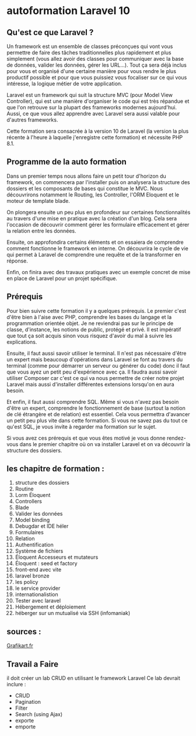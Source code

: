 # autoformation Laravel 10

## Qu'est ce que Laravel ?

Un framework est un ensemble de classes préconçues qui vont vous permettre de faire des tâches traditionnelles plus rapidement et plus simplement (vous allez avoir des classes pour communiquer avec la base de données, valider les données, gérer les URL...). Tout ça sera déjà inclus pour vous et organisé d'une certaine manière pour vous rendre le plus productif possible et pour que vous puissiez vous focaliser sur ce qui vous intéresse, la logique métier de votre application.

Laravel est un framework qui suit la structure MVC (pour Model View Controller), qui est une manière d'organiser le code qui est très répandue et que l'on retrouve sur la plupart des frameworks modernes aujourd'hui. Aussi, ce que vous allez apprendre avec Laravel sera aussi valable pour d'autres frameworks.

Cette formation sera consacrée à la version 10 de Laravel (la version la plus récente à l'heure à laquelle j'enregistre cette formation) et nécessite PHP 8.1.

## Programme de la auto formation 

Dans un premier temps nous allons faire un petit tour d'horizon du framework, on commencera par l'installer puis on analysera la structure des dossiers et les composants de bases qui constitue le MVC. Nous découvrirons notamment le Routing, les Controller, l'ORM Eloquent et le moteur de template blade.

On plongera ensuite un peu plus en profondeur sur certaines fonctionnalités au travers d'une mise en pratique avec la création d'un blog. Cela sera l'occasion de découvrir comment gérer les formulaire efficacement et gérer la relation entre les données.

Ensuite, on approfondira certains éléments et on essaiera de comprendre comment fonctionne le framework en interne. On découvrira le cycle de vie qui permet à Laravel de comprendre une requête et de la transformer en réponse.

Enfin, on finira avec des travaux pratiques avec un exemple concret de mise en place de Laravel pour un projet spécifique.

## Prérequis 

Pour bien suivre cette formation il y a quelques prérequis. Le premier c'est d'être bien à l'aise avec PHP, comprendre les bases du langage et la programmation orientée objet. Je ne reviendrai pas sur le principe de classe, d'instance, les notions de public, protégé et privé. Il est impératif que tout ça soit acquis sinon vous risquez d'avoir du mal à suivre les explications.

Ensuite, il faut aussi savoir utiliser le terminal. Il n'est pas nécessaire d'être un expert mais beaucoup d'opérations dans Laravel se font au travers du terminal (comme pour démarrer un serveur ou générer du code) donc il faut que vous ayez un petit peu d'expérience avec ça.
Il faudra aussi savoir utiliser Composer car c'est ce qui va nous permettre de créer notre projet Laravel mais aussi d'installer différentes extensions lorsqu'on en aura besoin.

Et enfin, il faut aussi comprendre SQL. Même si vous n'avez pas besoin d'être un expert, comprendre le fonctionnement de base (surtout la notion de clé étrangère et de relation) est essentiel. Cela vous permettra d'avancer un petit peu plus vite dans cette formation. Si vous ne savez pas du tout ce qu'est SQL, je vous invite à regarder ma formation sur le sujet.

Si vous avez ces prérequis et que vous êtes motivé je vous donne rendez-vous dans le premier chapitre où on va installer Laravel et on va découvrir la structure des dossiers.


## les chapitre de formation :

1. structure des dossiers
1. Routine
1. Lorm Éloquent
1. Controllers
1. Blade
1. Valider les données
1. Model binding
1. Debugdar et IDE héler
1. Formulaires
1. Relation
1. Authentification
1. Système de fichiers
1. Éloquent Accesseurs et mutateurs
1. Éloquent : seed et factory
1. front-end avec vite
1. laravel bronze
1. les policy
1. le service provider
1. internationalistion
1. Tester avec laravel
1. Hébergement et déploiement
1. héberger sur un mutualisé via SSH (infomaniak)

## sources :
[Grafikart.fr](https://grafikart.fr/formations/laravel)

## Travail a Faire

il doit créer un lab CRUD en utilisant le framework Laravel
Ce lab devrait inclure :

- CRUD
- Pagination
- Filter
- Search (using Ajax)
- exporte
- emporte
